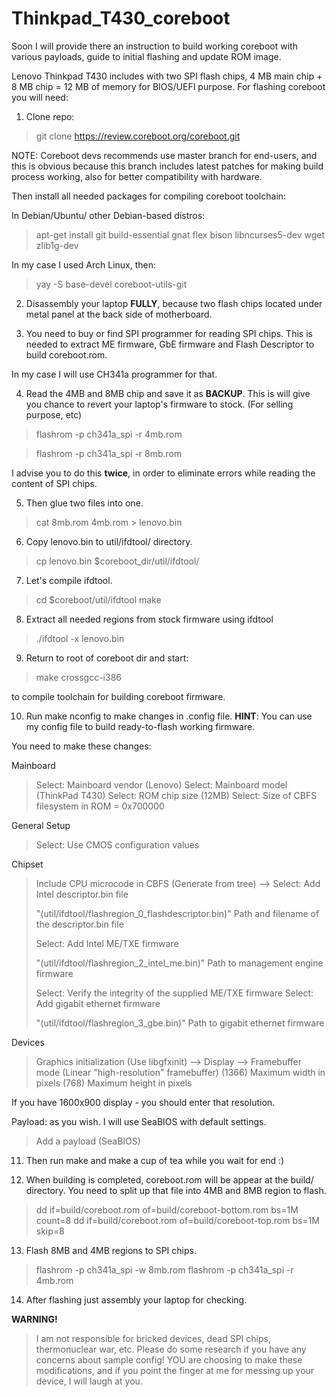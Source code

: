# Thinkpad_T430_coreboot
Soon I will provide there an instruction to build working coreboot with 
various payloads, guide to initial flashing and update ROM image.

Lenovo Thinkpad T430 includes with two SPI flash chips, 4 MB main chip + 8 MB chip = 12 MB of memory for BIOS/UEFI purpose.
For flashing coreboot you will need:
1. Clone repo:
>git clone https://review.coreboot.org/coreboot.git

NOTE: Coreboot devs recommends use master branch for end-users, and this is obvious because this branch includes latest patches for making build process working, also for better compatibility with hardware.

Then install all needed packages for compiling coreboot toolchain:

In Debian/Ubuntu/ other Debian-based distros:
> apt-get install git build-essential gnat flex bison libncurses5-dev wget zlib1g-dev

In my case I used Arch Linux, then:

> yay -S base-devel coreboot-utils-git

2. Disassembly your laptop **FULLY**, because two flash chips located under metal panel at the back side of motherboard.

3. You need to buy or find SPI programmer for reading SPI chips. This is needed to extract ME firmware, GbE firmware and Flash Descriptor to build coreboot.rom.

In my case I will use CH341a programmer for that.

4. Read the 4MB and 8MB chip and save it as **BACKUP**. This is will give you chance to revert your laptop's firmware to stock. (For selling purpose, etc)

>flashrom -p ch341a_spi -r 4mb.rom

>flashrom -p ch341a_spi -r 8mb.rom

I advise you to do this **twice**, in order to eliminate errors while reading the content of SPI chips.

5. Then glue two files into one.

>cat 8mb.rom 4mb.rom > lenovo.bin

6. Copy lenovo.bin to util/ifdtool/ directory.

>cp lenovo.bin $coreboot_dir/util/ifdtool/

7. Let's compile ifdtool.

>cd $coreboot/util/ifdtool
>make

8. Extract all needed regions from stock firmware using ifdtool

>./ifdtool -x lenovo.bin

9. Return to root of coreboot dir and start:

>make crossgcc-i386

to compile toolchain for building coreboot firmware.

10. Run make nconfig to make changes in .config file.
**HINT**: You can use my config file to build ready-to-flash working firmware.

You need to make these changes:

Mainboard
>	Select: Mainboard vendor (Lenovo)
>	Select: Mainboard model (ThinkPad T430)
>	Select: ROM chip size (12MB)
>	Select: Size of CBFS filesystem in ROM = 0x700000

General Setup
>	Select: Use CMOS configuration values

Chipset
>	Include CPU microcode in CBFS (Generate from tree) —>
>	Select: Add Intel descriptor.bin file
>
>	"(util/ifdtool/flashregion_0_flashdescriptor.bin)" Path and filename of the descriptor.bin file
>
>	Select: Add Intel ME/TXE firmware
>
>	"(util/ifdtool/flashregion_2_intel_me.bin)" Path to management engine firmware
>
>	Select: Verify the integrity of the supplied ME/TXE firmware
>	Select: Add gigabit ethernet firmware
>
>	"(util/ifdtool/flashregion_3_gbe.bin)" Path to gigabit ethernet firmware
>

Devices
>	Graphics initialization (Use libgfxinit) —>
>	Display —>
>		Framebuffer mode (Linear "high-resolution" framebuffer)
>		(1366) Maximum width in pixels
>		(768) Maximum height in pixels

If you have 1600x900 display - you should enter that resolution.

Payload: as you wish. I will use SeaBIOS with default settings.
>	Add a payload (SeaBIOS)

11. Then run make and make a cup of tea while you wait for end :)

12. When building is completed, coreboot.rom will be appear at the build/ directory. You need to split up that file into 4MB and 8MB region to flash.

>dd if=build/coreboot.rom of=build/coreboot-bottom.rom bs=1M count=8
>dd if=build/coreboot.rom of=build/coreboot-top.rom bs=1M skip=8

13. Flash 8MB and 4MB regions to SPI chips.

>flashrom -p ch341a_spi -w 8mb.rom
>flashrom -p ch341a_spi -r 4mb.rom

14. After flashing just assembly your laptop for checking.

**WARNING!**
>I am not responsible for bricked devices, dead SPI chips, thermonuclear war, etc.
>Please do some research if you have any concerns about sample config! YOU are choosing to make these modifications, 
>and if you point the finger at me for messing up your device, I will laugh at you.

